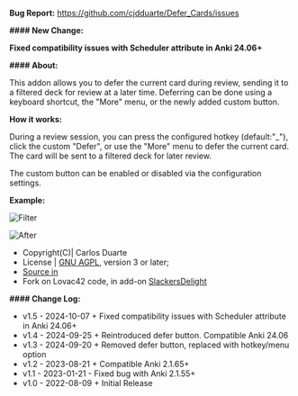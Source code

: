 
<b>Bug Report:</b> <a href="https://github.com/cjdduarte/Defer_Cards/issues">https://github.com/cjdduarte/Defer_Cards/issues</a>

<b>#### New Change:</b>

<b>Fixed compatibility issues with Scheduler attribute in Anki 24.06+</b>

<b>#### About:</b>

This addon allows you to defer the current card during review, sending it to a filtered deck for review at a later time. Deferring can be done using a keyboard shortcut, the "More" menu, or the newly added custom button.

<b>How it works:</b>

During a review session, you can press the configured hotkey (default:"\_"), click the custom "Defer", or use the "More" menu to defer the current card. The card will be sent to a filtered deck for later review.

The custom button can be enabled or disabled via the configuration settings.


<b>Example:</b>

<img src="https://i.ibb.co/fx1jXcm/image.png" alt="Filter"><br>

<img src="https://i.ibb.co/gvghfxm/image.png" alt="After"><br>

<ul>
  <li>Copyright(C)| Carlos Duarte</li>
  <li>License | <a href="http://www.gnu.org/licenses/agpl.html">GNU AGPL</a>, version 3 or later;</li>
  <li><a href="https://github.com/cjdduarte/Defer_Cards">Source in</a></li>
  <li>Fork on Lovac42 code, in add-on <a href="https://github.com/lovac42/SlackersDelight">SlackersDelight</a></li>
</ul>

<b>#### Change Log:</b>

<ul>
  <li>v1.5 - 2024-10-07 + Fixed compatibility issues with Scheduler attribute in Anki 24.06+</li>
  <li>v1.4 - 2024-09-25 + Reintroduced defer button. Compatible Anki 24.06</li>
  <li>v1.3 - 2024-09-20 + Removed defer button, replaced with hotkey/menu option</li>
  <li>v1.2 - 2023-08-21 + Compatible Anki 2.1.65+</li>
  <li>v1.1 - 2023-01-21 - Fixed bug with Anki 2.1.55+</li>
  <li>v1.0 - 2022-08-09 + Initial Release</li>
</ul>
